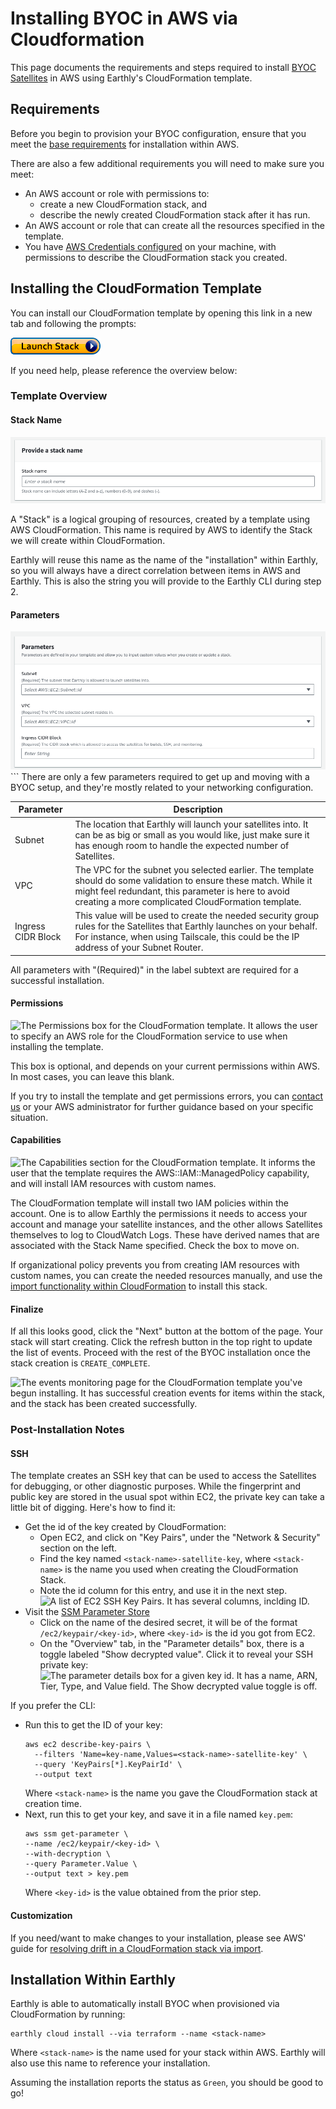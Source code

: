 # Installing BYOC in AWS via Cloudformation

This page documents the requirements and steps required to install [BYOC Satellites](../byoc.md) in AWS using Earthly's CloudFormation template.

## Requirements
Before you begin to provision your BYOC configuration, ensure that you meet the [base requirements](./requirements.md) for installation within AWS.

There are also a few additional requirements you will need to make sure you meet:

* An AWS account or role with permissions to:
  * create a new CloudFormation stack, and
  * describe the newly created CloudFormation stack after it has run.
* An AWS account or role that can create all the resources specified in the template.
* You have [AWS Credentials configured](https://docs.aws.amazon.com/cli/v1/userguide/cli-configure-files.html) on your machine, with permissions to describe the CloudFormation stack you created.

## Installing the CloudFormation Template

You can install our CloudFormation template by opening this link in a new tab and following the prompts:

[<img src="img/cloudformation.png" alt="Launch Stack In us-west-2" title="Launch CloudFormation Stack Quick-Create link" />](https://console.aws.amazon.com/cloudformation/home?region=us-west-2#/stacks/create/review?templateURL=https://production-byoc-installation.s3.us-west-2.amazonaws.com/cloudformation-byoc-installation.yaml)

If you need help, please reference the overview below:

### Template Overview

#### Stack Name
<img src="img/cloudformation-stack-name.png" alt="The AWS Stack Name box in CloudFormation with a single text field for inputting the stack name" title="Provide A stack name"/>

A "Stack" is a logical grouping of resources, created by a template using AWS CloudFormation. This name is required by AWS to identify the Stack we will create within CloudFormation.

Earthly will reuse this name as the name of the "installation" within Earthly, so you will always have a direct correlation between items in AWS and Earthly. This is also the string you will provide to the Earthly CLI during step 2.

#### Parameters
<img src="img/cloudformation-stack-params.png" alt="The Parameters box for the CloudFormation template. It contains input fields for a Subnet ID, VPC ID, and an Ingress CIDR Block." title="Parameters" />
```
There are only a few parameters required to get up and moving with a BYOC setup, and they're mostly related to your networking configuration.

| Parameter          | Description                                                                                                                                                                                                                    |
|--------------------|--------------------------------------------------------------------------------------------------------------------------------------------------------------------------------------------------------------------------------|
| Subnet             | The location that Earthly will launch your satellites into. It can be as big or small as you would like, just make sure it has enough room to handle the expected number of Satellites.                                        |
| VPC                | The VPC for the subnet you selected earlier. The template should do some validation to ensure these match. While it might feel redundant, this parameter is here to avoid creating a more complicated CloudFormation template. |
| Ingress CIDR Block | This value will be used to create the needed security group rules for the Satellites that Earthly launches on your behalf. For instance, when using Tailscale, this could be the IP address of your Subnet Router.             |

All parameters with "(Required)" in the label subtext are required for a successful installation.

#### Permissions
<img src="img/cloudformation-stack-permissions.png" alt="The Permissions box for the CloudFormation template. It allows the user to specify an AWS role for the CloudFormation service to use when installing the template." title="Permissions - optional" />

This box is optional, and depends on your current permissions within AWS. In most cases, you can leave this blank.

If you try to install the template and get permissions errors, you can [contact us](https://earthly.dev/slack) or your AWS administrator for further guidance based on your specific situation.

#### Capabilities
<img src="img/cloudformation-stack-capabilities.png" alt="The Capabilities section for the CloudFormation template. It informs the user that the template requires the AWS::IAM::ManagedPolicy capability, and will install IAM resources with custom names." title="Capabilites" />

The CloudFormation template will install two IAM policies within the account. One is to allow Earthly the permissions it needs to access your account and manage your satellite instances, and the other allows Satellites themselves to log to CloudWatch Logs. These have derived names that are associated with the Stack Name specified. Check the box to move on.

If organizational policy prevents you from creating IAM resources with custom names, you can create the needed resources manually, and use the [import functionality within CloudFormation](https://docs.aws.amazon.com/AWSCloudFormation/latest/UserGuide/resource-import.html) to install this stack.

#### Finalize

If all this looks good, click the "Next" button at the bottom of the page. Your stack will start creating. Click the refresh button in the top right to update the list of events. Proceed with the rest of the BYOC installation once the stack creation is `CREATE_COMPLETE`.

<img src="img/cloudformation-stack-events.png" alt="The events monitoring page for the CloudFormation template you've begun installing. It has successful creation events for items within the stack, and the stack has been created successfully." title="Stack Events" />

### Post-Installation Notes

#### SSH
The template creates an SSH key that can be used to access the Satellites for debugging, or other diagnostic purposes. While the fingerprint and public key are stored in the usual spot within EC2, the private key can take a little bit of digging. Here's how to find it:
* Get the id of the key created by CloudFormation:
  * Open EC2, and click on "Key Pairs", under the "Network & Security" section on the left. 
  * Find the key named `<stack-name>-satellite-key`, where `<stack-name>` is the name you used when creating the CloudFormation Stack.
  * Note the id column for this entry, and use it in the next step.
    <img src="img/cloudformation-key-id.png" alt="A list of EC2 SSH Key Pairs. It has several columns, inclding ID." title="Key Pairs" />
* Visit the [SSM Parameter Store](https://us-west-2.console.aws.amazon.com/systems-manager/parameters?region=us-west-2)
  * Click on the name of the desired secret, it will be of the format `/ec2/keypair/<key-id>`, where `<key-id>` is the id you got from EC2.
  * On the "Overview" tab, in the "Parameter details" box, there is a toggle labeled "Show decrypted value". Click it to reveal your SSH private key:
    <img src="img/cloudformation-ssm-parameter-store.png" alt="The parameter details box for a given key id. It has a name, ARN, Tier, Type, and Value field. The Show decrypted value toggle is off." title="Parameter details" />

If you prefer the CLI:
* Run this to get the ID of your key:
  ```shell
  aws ec2 describe-key-pairs \
    --filters 'Name=key-name,Values=<stack-name>-satellite-key' \
    --query 'KeyPairs[*].KeyPairId' \
    --output text
  ```
  Where `<stack-name>` is the name you gave the CloudFormation stack at creation time.
* Next, run this to get your key, and save it in a file named `key.pem`:
  ```shell
  aws ssm get-parameter \
  --name /ec2/keypair/<key-id> \
  --with-decryption \
  --query Parameter.Value \
  --output text > key.pem
  ```
  Where `<key-id>` is the value obtained from the prior step.

#### Customization
If you need/want to make changes to your installation, please see AWS' guide for [resolving drift in a CloudFormation stack via import](https://docs.aws.amazon.com/AWSCloudFormation/latest/UserGuide/resource-import-resolve-drift.html).

## Installation Within Earthly

Earthly is able to automatically install BYOC when provisioned via CloudFormation by running:

```shell
earthly cloud install --via terraform --name <stack-name>
```

Where `<stack-name>` is the name used for your stack within AWS. Earthly will also use this name to reference your installation.

Assuming the installation reports the status as `Green`, you should be good to go!

